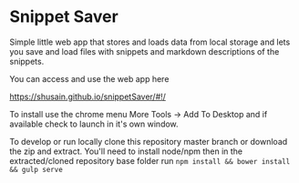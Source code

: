 # Snippet Saver

Simple little web app that stores and loads data from local storage and lets you save and load files with snippets and markdown descriptions of the snippets.

You can access and use the web app here 

https://shusain.github.io/snippetSaver/#!/

To install use the chrome menu More Tools -> Add To Desktop and if available check to launch in it's own window.

To develop or run locally clone this repository master branch or download the zip and extract.  You'll need to install node/npm then in the extracted/cloned repository base folder run `npm install && bower install && gulp serve`
